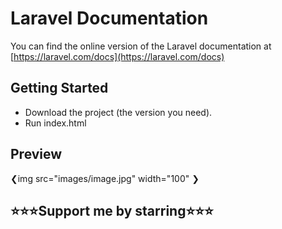 # Laravel Documentation

You can find the online version of the Laravel documentation at [https://laravel.com/docs](https://laravel.com/docs)


## Getting Started
* Download the project (the version you need).
* Run index.html


## Preview

❮img src="images/image.jpg" width="100" ❯




## :star::star::star:Support me by starring:star::star::star:
